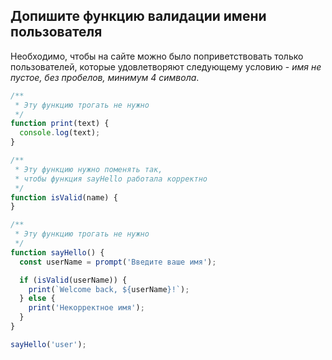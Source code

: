 ## Допишите функцию валидации имени пользователя ##

Необходимо, чтобы на сайте можно было поприветствовать только пользователей,
которые удовлетворяют следующему условию - *имя не пустое, без пробелов, минимум 4 символа*.

```js
/**
 * Эту функцию трогать не нужно
 */
function print(text) {
  console.log(text);
}

/**
 * Эту функцию нужно поменять так,
 * чтобы функция sayHello работала корректно
 */
function isValid(name) {
}

/**
 * Эту функцию трогать не нужно
 */
function sayHello() {
  const userName = prompt('Введите ваше имя');

  if (isValid(userName)) {
    print(`Welcome back, ${userName}!`);
  } else {
    print('Некорректное имя');
  }
}

sayHello('user');
```


